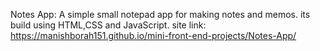 Notes App:
  A simple small notepad app for making notes and memos.
  its build using HTML,CSS and JavaScript.
  site link: https://manishborah151.github.io/mini-front-end-projects/Notes-App/
